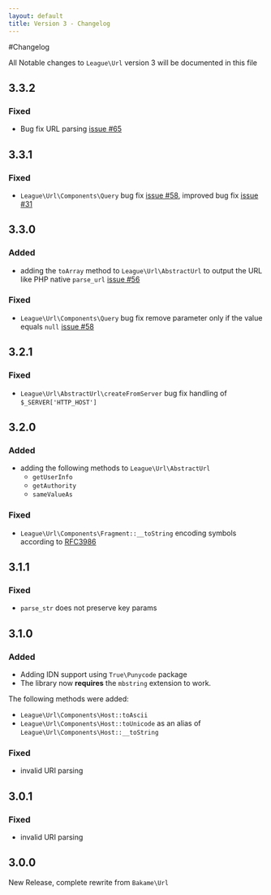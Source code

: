 ```yaml
---
layout: default
title: Version 3 - Changelog
---
```


#Changelog

All Notable changes to `League\Url` version 3 will be documented in this file


## 3.3.2

### Fixed

- Bug fix URL parsing [issue #65](https://github.com/thephpleague/url/issues/65)

## 3.3.1

### Fixed
- `League\Url\Components\Query` bug fix [issue #58](https://github.com/thephpleague/url/issues/58), improved bug fix [issue #31](https://github.com/thephpleague/url/issues/31)

## 3.3.0

### Added
- adding the `toArray` method to `League\Url\AbstractUrl` to output the URL like PHP native `parse_url` [issue #56](https://github.com/thephpleague/url/issues/56)

### Fixed
- `League\Url\Components\Query` bug fix remove parameter only if the value equals `null` [issue #58](https://github.com/thephpleague/url/issues/58)

## 3.2.1

### Fixed
- `League\Url\AbstractUrl\createFromServer` bug fix handling of `$_SERVER['HTTP_HOST']`

## 3.2.0

### Added
- adding the following methods to `League\Url\AbstractUrl`
    - `getUserInfo`
    - `getAuthority`
    - `sameValueAs`

### Fixed
- `League\Url\Components\Fragment::__toString` encoding symbols according to [RFC3986](http://tools.ietf.org/html/rfc3986#section-3.5)


## 3.1.1

### Fixed
- `parse_str` does not preserve key params

## 3.1.0

### Added
- Adding IDN support using `True\Punycode` package
- The library now **requires** the `mbstring` extension to work.

The following methods were added:

- `League\Url\Components\Host::toAscii`
- `League\Url\Components\Host::toUnicode` as an alias of `League\Url\Components\Host::__toString`

### Fixed
- invalid URI parsing

## 3.0.1

### Fixed
- invalid URI parsing

## 3.0.0

New Release, complete rewrite from `Bakame\Url`